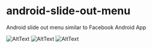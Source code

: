 android-slide-out-menu
======================

Android slide out menu similar to Facebook Android App

![AltText](http://snag.gy/GQVGQ.jpg) ![AltText](http://snag.gy/5J4XB.jpg) ![AltText](http://snag.gy/IMf21.jpg)
